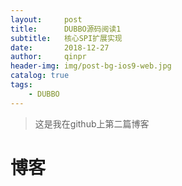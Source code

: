 ```yaml
---
layout:     post
title:      DUBBO源码阅读1
subtitle:   核心SPI扩展实现
date:       2018-12-27
author:     qinpr
header-img: img/post-bg-ios9-web.jpg
catalog: true
tags:
    - DUBBO
---
```


>这是我在github上第二篇博客

# 博客
